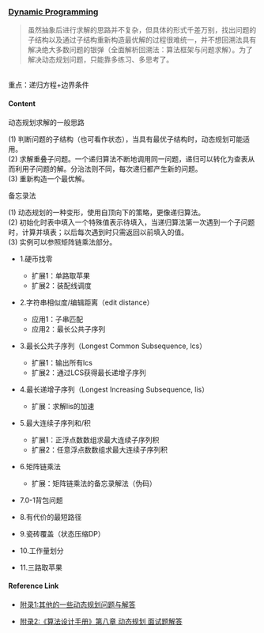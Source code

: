 ### [Dynamic Programming](https://www.cnblogs.com/wuyuegb2312/p/3281264.html)

> 虽然抽象后进行求解的思路并不复杂，但具体的形式千差万别，找出问题的子结构以及通过子结构重新构造最优解的过程很难统一，并不想回溯法具有解决绝大多数问题的银弹（全面解析回溯法：算法框架与问题求解）。为了解决动态规划问题，只能靠多练习、多思考了。

<br/>
重点：递归方程+边界条件

#### Content

动态规划求解的一般思路

(1) 判断问题的子结构（也可看作状态），当具有最优子结构时，动态规划可能适用。<br/>
(2) 求解重叠子问题。一个递归算法不断地调用同一问题，递归可以转化为查表从而利用子问题的解。分治法则不同，每次递归都产生新的问题。<br/>
(3) 重新构造一个最优解。<br/>

备忘录法<br/>

(1) 动态规划的一种变形，使用自顶向下的策略，更像递归算法。<br/>
(2) 初始化时表中填入一个特殊值表示待填入，当递归算法第一次遇到一个子问题时，计算并填表；以后每次遇到时只需返回以前填入的值。<br/>
(3) 实例可以参照矩阵链乘法部分。<br/>

- 1.硬币找零
  	- 扩展1：单路取苹果
  	- 扩展2：装配线调度
  
- 2.字符串相似度/编辑距离（edit distance）
	- 应用1：子串匹配
	- 应用2：最长公共子序列
- 3.最长公共子序列（Longest Common Subsequence, lcs）
	- 扩展1：输出所有lcs
	- 扩展2：通过LCS获得最长递增子序列
- 4.最长递增子序列（Longest Increasing Subsequence, lis）
	- 扩展：求解lis的加速

- 5.最大连续子序列和/积
	- 扩展1：正浮点数数组求最大连续子序列积
	- 扩展2：任意浮点数数组求最大连续子序列积
	
- 6.矩阵链乘法
	- 扩展：矩阵链乘法的备忘录解法（伪码）

- 7.0-1背包问题

- 8.有代价的最短路径

- 9.瓷砖覆盖（状态压缩DP）

- 10.工作量划分

- 11.三路取苹果

#### Reference Link

- [附录1:其他的一些动态规划问题与解答](https://www.cnblogs.com/wuyuegb2312/p/3281264.html#a1)

- [附录2:《算法设计手册》第八章 动态规划 面试题解答](https://www.cnblogs.com/wuyuegb2312/p/3281264.html#a2)
